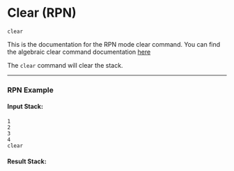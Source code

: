 # Clear (RPN)
`clear`

This is the documentation for the RPN mode clear command. You can find the algebraic clear command documentation [here](/user/commands/functions/clear)

The `clear` command will clear the stack.

----

### RPN Example
#### Input Stack:
```plaintext
1
2
3
4
clear
```

#### Result Stack:
```plaintext

```